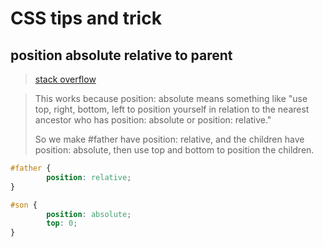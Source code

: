 # CSS tips and trick

## position absolute relative to parent
> [stack overflow](https://stackoverflow.com/questions/10487292/position-absolute-but-relative-to-parent)

> This works because position: absolute means something like "use top, right, bottom, left to position yourself in relation to the nearest ancestor who has position: absolute or position: relative."
>
> So we make #father have position: relative, and the children have position: absolute, then use top and bottom to position the children.
```css
#father {
		position: relative;
}

#son {
		position: absolute;
		top: 0;
}
```
